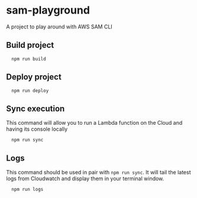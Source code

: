 # sam-playground

A project to play around with AWS SAM CLI

## Build project

```
  npm run build
```

## Deploy project

```
  npm run deploy
```

## Sync execution

This command will allow you to run a Lambda function on the Cloud and having its console locally

```
  npm run sync
```

## Logs

This command should be used in pair with `npm run sync`. It will tail the latest logs from Cloudwatch and display them in your terminal window.

```
  npm run logs
```
